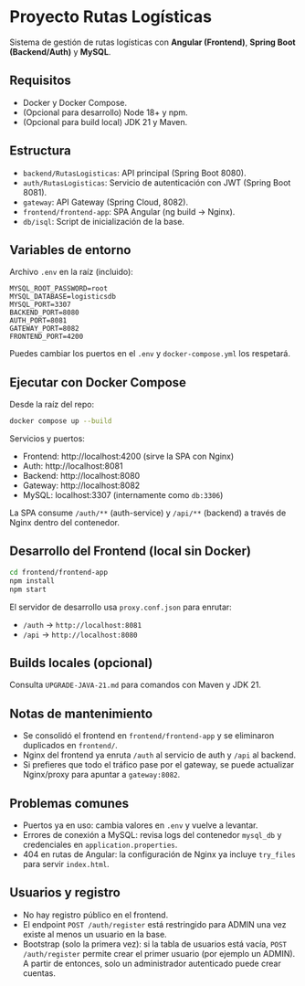 # Proyecto Rutas Logísticas

Sistema de gestión de rutas logísticas con **Angular (Frontend)**, **Spring Boot (Backend/Auth)** y **MySQL**.

## Requisitos
- Docker y Docker Compose.
- (Opcional para desarrollo) Node 18+ y npm.
- (Opcional para build local) JDK 21 y Maven.

## Estructura
- `backend/RutasLogisticas`: API principal (Spring Boot 8080).
- `auth/RutasLogisticas`: Servicio de autenticación con JWT (Spring Boot 8081).
- `gateway`: API Gateway (Spring Cloud, 8082).
- `frontend/frontend-app`: SPA Angular (ng build → Nginx).
- `db/isql`: Script de inicialización de la base.

## Variables de entorno
Archivo `.env` en la raíz (incluido):

```
MYSQL_ROOT_PASSWORD=root
MYSQL_DATABASE=logisticsdb
MYSQL_PORT=3307
BACKEND_PORT=8080
AUTH_PORT=8081
GATEWAY_PORT=8082
FRONTEND_PORT=4200
```

Puedes cambiar los puertos en el `.env` y `docker-compose.yml` los respetará.

## Ejecutar con Docker Compose

Desde la raíz del repo:

```bash
docker compose up --build
```

Servicios y puertos:
- Frontend: http://localhost:4200 (sirve la SPA con Nginx)
- Auth: http://localhost:8081
- Backend: http://localhost:8080
- Gateway: http://localhost:8082
- MySQL: localhost:3307 (internamente como `db:3306`)

La SPA consume `/auth/**` (auth-service) y `/api/**` (backend) a través de Nginx dentro del contenedor.

## Desarrollo del Frontend (local sin Docker)

```bash
cd frontend/frontend-app
npm install
npm start
```

El servidor de desarrollo usa `proxy.conf.json` para enrutar:
- `/auth` → `http://localhost:8081`
- `/api` → `http://localhost:8080`

## Builds locales (opcional)
Consulta `UPGRADE-JAVA-21.md` para comandos con Maven y JDK 21.

## Notas de mantenimiento
- Se consolidó el frontend en `frontend/frontend-app` y se eliminaron duplicados en `frontend/`.
- Nginx del frontend ya enruta `/auth` al servicio de auth y `/api` al backend.
- Si prefieres que todo el tráfico pase por el gateway, se puede actualizar Nginx/proxy para apuntar a `gateway:8082`.

## Problemas comunes
- Puertos ya en uso: cambia valores en `.env` y vuelve a levantar.
- Errores de conexión a MySQL: revisa logs del contenedor `mysql_db` y credenciales en `application.properties`.
- 404 en rutas de Angular: la configuración de Nginx ya incluye `try_files` para servir `index.html`.

## Usuarios y registro
- No hay registro público en el frontend.
- El endpoint `POST /auth/register` está restringido para ADMIN una vez existe al menos un usuario en la base.
- Bootstrap (solo la primera vez): si la tabla de usuarios está vacía, `POST /auth/register` permite crear el primer usuario (por ejemplo un ADMIN). A partir de entonces, solo un administrador autenticado puede crear cuentas.
